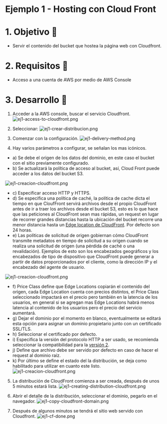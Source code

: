 # Ejemplo 1 - Hosting con Cloud Front


# 1. Objetivo 🎯
- Servir el contenido del bucket que hostea la página web con Cloudfront.

# 2. Requisitos 📌
- Acceso a una cuenta de AWS por medio de AWS Console

# 3. Desarrollo 📑


1. Acceder a la AWS console, buscar el servicio Cloudfront.
![ej1-access-to-cloudfront.png](ej1-access-to-cloudfront.png)

2. Seleccionar:
![ej1-crear-distribucion.png](ej1-crear-distribucion.png)

3. Comenzar con la configuración.
![ej1-delivery-method.png](ej1-delivery-method.png)

4. Hay varios parámetros a configurar, se señalan los mas icónicos.
- a) Se debe el origen de los datos del dominio, en este caso el bucket con el sitio previamente configurado.
- b) Se actualizará la política de acceso al bucket, así, Cloud Front puede acceder a los datos del bucket S3.

![ej1-creacion-cloudfront.png](ej1-creacion-cloudfront_1.png)


- c) Especificar acceso HTTP y HTTPS.
- d) Se especifica una política de caché, la política de cache dicta el tiempo en que CloufFront servirá archivos desde el propio CloudFront antes de ir a traer los archivos desde el bucket S3, esto es lo que hace que las peticiones al CloudFront sean mas rápidas, un request en lugar de recorrer grandes distancias hasta la ubicación del bucket recorre una menor distancia hasta un [Edge location de CloudFront](https://aws.amazon.com/es/about-aws/whats-new/2018/01/cloudfront-adds-six-new-edge-locations/). Por defecto son 24 horas.
- e) Las políticas de solicitud de origen gobiernan cómo CloudFront transmite metadatos en tiempo de solicitud a su origen cuando se realiza una solicitud de origen (una pérdida de caché o una revalidación). Ejemplos de esto son los encabezados geográficos y los encabezados de tipo de dispositivo que CloudFront puede generar a partir de datos proporcionados por el cliente, como la dirección IP y el encabezado del agente de usuario.

![ej1-creacion-cloudfront.png](ej1-creacion-cloudfront_2.png)

- f) Price Class define que Edge Locations copiarán el contenido del origen, cada Edge Location cuenta con precios distintos, el Price Class seleccionado impactará en el precio pero también en la latencia de los usuarios, en general si se agregan mas Edge Locations habrá menos latencia al contenido de los usuarios pero el precio del servicio aumentará.
- g) Dejar el dominio por el momento en blanco, eventualmente se editará esta opción para asignar un dominio propietario junto con un certificado SSL/TLS. 
- h) Seleccionar el certificado por defecto.
- i) Especifica la versión del protocolo HTTP a ser usado, se recomienda seleccionar la compatibilidad para la [versión 2](https://developers.google.com/web/fundamentals/performance/http2).
- j) Define que archivo debe ser servido por defecto en caso de hacer el request al dominio raíz.
- k) Por último se define el estado del la distribución, se deja como habilitado para utilizar en cuanto este listo.
![ej1-creacion-cloudfront.png](ej1-creacion-cloudfront_4.png)

5. La distribución de CloudFront comienza a ser creada, después de unos 5 minutos estará lista. 
![ej1-creating-distribution-cloudfront.png](ej1-creating-distribution-cloudfront.png)

6. Abrir el detalle de la distribución, seleccionar el dominio, pegarlo en el navegador.
![ej1-copy-cloudfront-domain.png](ej1-copy-cloudfront-domain.png)


7. Después de algunos minutos se tendrá el sitio web servido con Cloudfront.
![ej1-cf-done.png](ej1-cf-done.png)